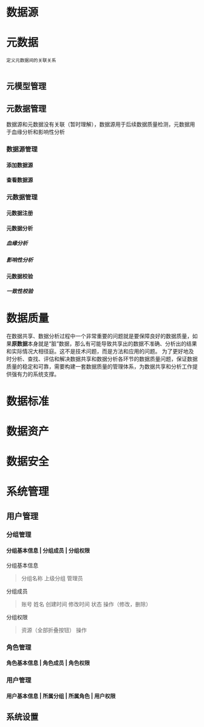 # 数据源
# 元数据
```
定义元数据间的关联关系


```
## 元模型管理  



## 元数据管理  
数据源和元数据没有关联（暂时理解），数据源用于后续数据质量检测，元数据用于血缘分析和影响性分析
### 数据源管理
#### 添加数据源
#### 查看数据源

### 元数据管理
#### 元数据注册
#### 元数据分析
##### 血缘分析
##### 影响性分析

#### 元数据校验
##### 一致性校验

# 数据质量
在数据共享、数据分析过程中一个非常重要的问题就是要保障良好的数据质量，如果**原数据**本身就是“脏”数据，那么有可能导致共享出的数据不准确、分析出的结果和实际情况大相径庭。这不是技术问题，而是方法和应用的问题。
为了更好地及时分析、查找、评估和解决数据共享和数据分析各环节的数据质量问题，保证数据质量的稳定和可靠，需要构建一套数据质量的管理体系，为数据共享和分析工作提供强有力的系统支撑。







# 数据标准
# 数据资产

# 数据安全
# 系统管理
## 用户管理
### 分组管理
#### 分组基本信息 | 分组成员 | 分组权限
分组基本信息
> 分组名称 上级分组 管理员   

分组成员
> 账号 姓名 创建时间 修改时间 状态 操作（修改，删除）

分组权限
> 资源（全部折叠按钮） 操作

### 角色管理
#### 角色基本信息 | 角色成员 | 角色权限 
### 用户管理
#### 用户基本信息 | 所属分组 | 所属角色 | 用户权限

## 系统设置
